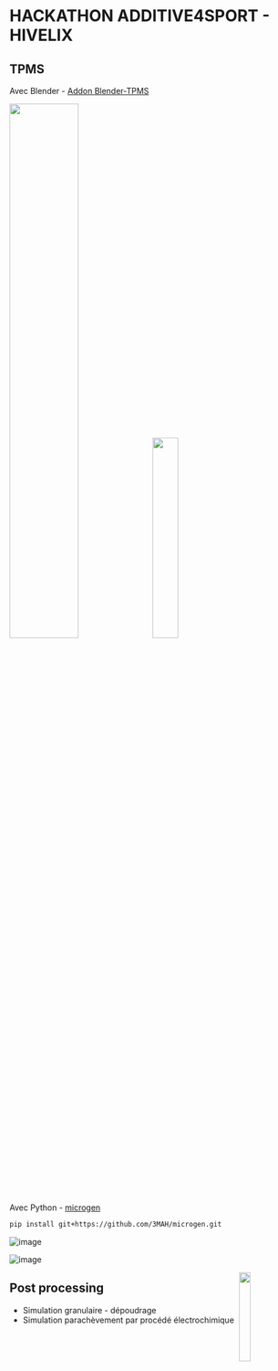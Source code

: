 # HACKATHON ADDITIVE4SPORT - HIVELIX

## TPMS
Avec Blender - [Addon Blender-TPMS](https://github.com/kmarchais/blender-tpms)

<img src="https://github.com/Hivelix/hackathon-additive4sport/assets/22714778/517a531a-0df4-4287-ab0b-7e0be66ab0af" width="49%"/>
<img src="https://github.com/Hivelix/hackathon-additive4sport/assets/22714778/5b009177-5eb8-4366-980c-a9b6859e1b41" width="30%"/>


Avec Python - [microgen](https://github.com/3MAH/microgen)
```bash
pip install git+https://github.com/3MAH/microgen.git
```
![image](https://github.com/Hivelix/hackathon-additive4sport/assets/22714778/cb1512e3-91d0-422e-8e94-3c8633284662)

![image](https://github.com/Hivelix/hackathon-additive4sport/assets/22714778/34e261e8-2b62-4ab8-aba0-971b04bdf44f)

<img src="images/depowdering.gif" align="right" width="20%"/>

## Post processing
- Simulation granulaire - dépoudrage
- Simulation parachèvement par procédé électrochimique

